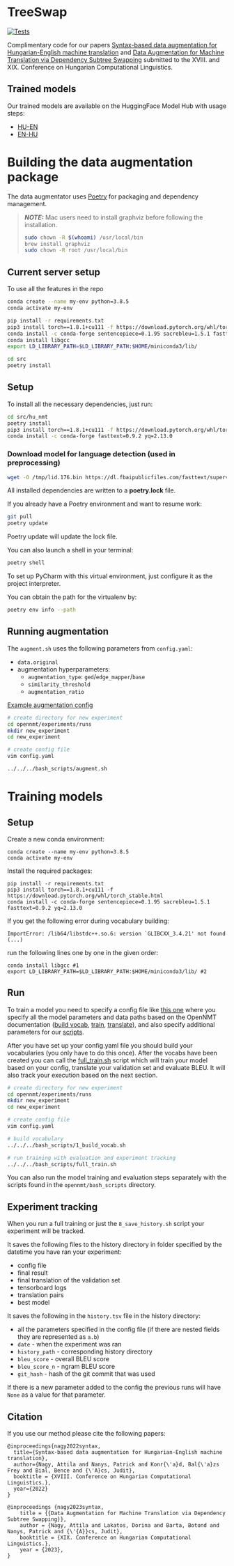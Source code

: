 # TreeSwap

[![Tests](https://github.com/attilanagy234/syntax-augmentation-nmt/actions/workflows/run-tests.yaml/badge.svg)](https://github.com/attilanagy234/syntax-augmentation-nmt/actions/workflows/run-tests.yaml)

Complimentary code for our papers [Syntax-based data augmentation for Hungarian-English machine translation](https://arxiv.org/abs/2201.06876) and [Data Augmentation for Machine Translation via Dependency Subtree Swapping](https://arxiv.org/abs/2307.07025) submitted to the XVIII. and XIX.  Conference on Hungarian Computational Linguistics.

## Trained models
Our trained models are available on the HuggingFace Model Hub with usage steps:
- [HU-EN](https://huggingface.co/SZTAKI-HLT/opennmt-hu-en)
- [EN-HU](https://huggingface.co/SZTAKI-HLT/opennmt-en-hu)

# Building the data augmentation package

The data augmentator uses [Poetry](https://python-poetry.org/) for packaging and dependency management.

> **_NOTE:_**  Mac users need to install graphviz before following the installation.
> ```bash
> sudo chown -R $(whoami) /usr/local/bin
> brew install graphviz
> sudo chown -R root /usr/local/bin
> ```

## Current server setup

To use all the features in the repo
```bash
conda create --name my-env python=3.8.5
conda activate my-env

pip install -r requirements.txt
pip3 install torch==1.8.1+cu111 -f https://download.pytorch.org/whl/torch_stable.html
conda install -c conda-forge sentencepiece=0.1.95 sacrebleu=1.5.1 fasttext=0.9.2 yq=2.13.0
conda install libgcc
export LD_LIBRARY_PATH=$LD_LIBRARY_PATH:$HOME/miniconda3/lib/

cd src
poetry install
```

## Setup
To install all the necessary dependencies, just run:
```bash
cd src/hu_nmt
poetry install
pip3 install torch==1.8.1+cu111 -f https://download.pytorch.org/whl/torch_stable.html
conda install -c conda-forge fasttext=0.9.2 yq=2.13.0
```

### Download model for language detection (used in preprocessing)
```bash
wget -O /tmp/lid.176.bin https://dl.fbaipublicfiles.com/fasttext/supervised-models/lid.176.bin
```

All installed dependencies are written to a **poetry.lock** file.


If you already have a Poetry environment and want to resume work:
```bash
git pull
poetry update
```
Poetry update will update the lock file.

You can also launch a shell in your terminal:
```bash
poetry shell
```


To set up PyCharm with this virtual environment, just configure it as the project interpreter.

You can obtain the path for the virtualenv by:
```bash
poetry env info --path
```

## Running augmentation
The `augment.sh` uses the following parameters from `config.yaml`:
- `data.original` 
- augmentation hyperparameters:
  - `augmentation_type`: `ged`/`edge_mapper`/`base`
  - `similarity_threshold`
  - `augmentation_ratio`

[Example augmentation config](https://github.com/attilanagy234/TreeSwap/tree/main/opennmt/experiments/runs/simple_aug_example/config.yaml)

```bash
# create directory for new experiment
cd opennmt/experiments/runs
mkdir new_experiment
cd new_experiment

# create config file
vim config.yaml

../../../bash_scripts/augment.sh 
```

# Training models

## Setup
Create a new conda environment:
```shell
conda create --name my-env python=3.8.5
conda activate my-env
```

Install the required packages:
```shell
pip install -r requirements.txt
pip3 install torch==1.8.1+cu111 -f https://download.pytorch.org/whl/torch_stable.html
conda install -c conda-forge sentencepiece=0.1.95 sacrebleu=1.5.1 fasttext=0.9.2 yq=2.13.0
```

If you get the following error during vocabulary building:
```
ImportError: /lib64/libstdc++.so.6: version `GLIBCXX_3.4.21' not found (...)
```

run the following lines one by one in the given order:
```shell
conda install libgcc #1
export LD_LIBRARY_PATH=$LD_LIBRARY_PATH:$HOME/miniconda3/lib/ #2
```


## Run
To train a model you need to specify a config file like [this one](hhttps://github.com/attilanagy234/hu-nmt/blob/main/opennmt/experiments/runs/huen/config.yaml) where you specify all the model parameters and data paths based on the OpenNMT documentation ([build vocab](https://opennmt.net/OpenNMT-py/options/build_vocab.html), [train](https://opennmt.net/OpenNMT-py/options/train.html), [translate](https://opennmt.net/OpenNMT-py/options/translate.html)), and also specify additional parameters for our [scripts](https://github.com/attilanagy234/hu-nmt/tree/main/opennmt/bash_scripts).

After you have set up your config.yaml file you should build your vocabularies (you only have to do this once). After the vocabs have been created you can call the [full_train.sh](https://github.com/attilanagy234/hu-nmt/blob/main/opennmt/bash_scripts/full_train.sh) script which will train your model based on your config, translate your validation set and evaluate BLEU. It will also track your execution based on the next section.

```bash
# create directory for new experiment
cd opennmt/experiments/runs
mkdir new_experiment
cd new_experiment

# create config file
vim config.yaml

# build vocabulary
../../../bash_scripts/1_build_vocab.sh

# run training with evaluation and experiment tracking
../../../bash_scripts/full_train.sh
```

You can also run the model training and evaluation steps separately with the scripts found in the `opennmt/bash_scripts` directory.

## Experiment tracking
When you run a full training or just the `8_save_history.sh` script your experiment will be tracked.

It saves the following files to the history directory in folder specified by the datetime you have ran your experiment:
- config file
- final result
- final translation of the validation set
- tensorboard logs
- translation pairs
- best model

It saves the following in the `history.tsv` file in the history directory:
- all the parameters specified in the config file (if there are nested fields they are represented as `a.b`)
- `date` - when the experiment was ran
- `history_path` - corresponding history directory
- `bleu_score` - overall BLEU score
- `bleu_score_n` - ngram BLEU score
- `git_hash` - hash of the git commit that was used

If there is a new parameter added to the config the previous runs will have `None` as a value for that parameter.

## Citation

If you use our method please cite the following papers:

```
@inproceedings{nagy2022syntax,
  title={Syntax-based data augmentation for Hungarian-English machine translation},
  author={Nagy, Attila and Nanys, Patrick and Konr{\'a}d, Bal{\'a}zs Frey and Bial, Bence and {\'A}cs, Judit},
  booktitle = {XVIII. Conference on Hungarian Computational Linguistics.},
  year={2022}
}
```

```
@inproceedings {nagy2023syntax,
    title = {{Data Augmentation for Machine Translation via Dependency Subtree Swapping}},
    author = {Nagy, Attila and Lakatos, Dorina and Barta, Botond and Nanys, Patrick and {\'{A}}cs, Judit},
    booktitle = {XIX. Conference on Hungarian Computational Linguistics.},
    year = {2023},
}
```